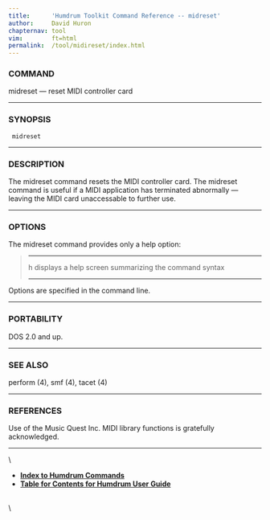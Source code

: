```yaml
---
title:		'Humdrum Toolkit Command Reference -- midreset'
author:		David Huron
chapternav:	tool
vim:		ft=html
permalink:	/tool/midireset/index.html
---
```



### COMMAND

<span class="tool">midreset</span> &mdash; reset MIDI controller card

------------------------------------------------------------------------

### SYNOPSIS

` midreset`

------------------------------------------------------------------------

### DESCRIPTION

The <span class="tool">midreset</span> command resets the MIDI controller card. The
<span class="tool">midreset</span> command is useful if a MIDI application has terminated
abnormally &mdash; leaving the MIDI card unaccessable to further use.

------------------------------------------------------------------------

### OPTIONS

The <span class="tool">midreset</span> command provides only a help option:

>   -------- -------------------------------------------------------
>   <span class="option">h</span>   displays a help screen summarizing the command syntax
>   -------- -------------------------------------------------------
>
Options are specified in the command line.

------------------------------------------------------------------------

### PORTABILITY

DOS 2.0 and up.

------------------------------------------------------------------------

### SEE ALSO

<span class="tool">perform</span> (4), <span class="tool">smf</span> (4),
<span class="tool">tacet</span> (4)

------------------------------------------------------------------------

### REFERENCES

Use of the Music Quest Inc. MIDI library functions is gratefully
acknowledged.

------------------------------------------------------------------------

\

-   [**Index to Humdrum Commands**](../commands.toc.html)
-   [**Table for Contents for Humdrum User Guide**](../guide.toc.html)

\
\
